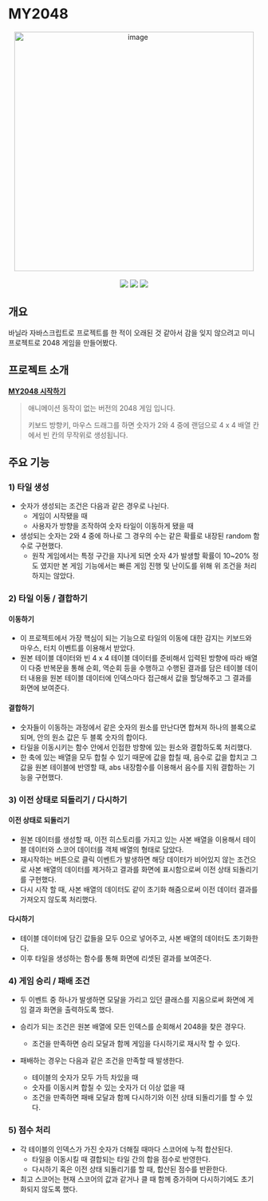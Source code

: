 # MY2048

<div align='center'>
  <img width="480" alt="image" src="https://user-images.githubusercontent.com/77887712/188801195-68fb74e9-58f6-4e39-a2ed-c0cefb21f071.png">
  <br><br>
  <div align='center'>
    <img src='https://img.shields.io/badge/html5-red.svg'/>
    <img src="https://img.shields.io/badge/CSS3-skyblue.svg" />
    <img src="https://img.shields.io/badge/javascript-ES2015-yellow.svg" />
  </div>
</div>

## 개요

바닐라 자바스크립트로 프로젝트를 한 적이 오래된 것 같아서 감을 잊지 않으려고 미니 프로젝트로 2048 게임을 만들어봤다.

## 프로젝트 소개

**[MY2048 시작하기](https://kyhyun.github.io/my2048/)**

> 애니메이션 동작이 없는 버전의 2048 게임 입니다.
>
> 키보드 방향키, 마우스 드래그를 하면 숫자가 2와 4 중에 랜덤으로 4 x 4 배열 칸에서 빈 칸의 무작위로 생성됩니다.

## 주요 기능

### 1) 타일 생성

- 숫자가 생성되는 조건은 다음과 같은 경우로 나뉜다.
  - 게임이 시작됐을 때
  - 사용자가 방향을 조작하여 숫자 타일이 이동하게 됐을 때
- 생성되는 숫자는 2와 4 중에 하나로 그 경우의 수는 같은 확률로 내장된 random 함수로 구현했다.
  - 원작 게임에서는 특정 구간을 지나게 되면 숫자 4가 발생할 확률이 10~20% 정도 였지만 본 게임 기능에서는 빠른 게임 진행 및 난이도를 위해 위 조건을 처리하지는 않았다.

### 2) 타일 이동 / 결합하기

#### 이동하기

- 이 프로젝트에서 가장 핵심이 되는 기능으로 타일의 이동에 대한 감지는 키보드와 마우스, 터치 이벤트를 이용해서 받았다.
- 원본 테이블 데이터와 빈 4 x 4 테이블 데이터를 준비해서 입력된 방향에 따라 배열이 다중 반복문을 통해 순회, 역순회 등을 수행하고 수행된 결과를 담은 테이블 데이터 내용을 원본 테이블 데이터에 인덱스마다 접근해서 값을 할당해주고 그 결과를 화면에 보여준다.

#### 결합하기

- 숫자들이 이동하는 과정에서 같은 숫자의 원소를 만난다면 합쳐져 하나의 블록으로 되며, 안의 원소 값은 두 블록 숫자의 합이다.
- 타일을 이동시키는 함수 안에서 인접한 방향에 있는 원소와 결합하도록 처리했다.
- 한 축에 있는 배열을 모두 합칠 수 있기 때문에 값을 합칠 때, 음수로 값을 합치고 그 값을 원본 테이블에 반영할 때, abs 내장함수를 이용해서 음수를 지워 결합하는 기능을 구현했다.

### 3) 이전 상태로 되돌리기 / 다시하기

#### 이전 상태로 되돌리기

- 원본 데이터를 생성할 때, 이전 히스토리를 가지고 있는 사본 배열을 이용해서 테이블 데이터와 스코어 데이터를 객체 배열의 형태로 담았다.
- 재시작하는 버튼으로 클릭 이벤트가 발생하면 해당 데이터가 비어있지 않는 조건으로 사본 배열의 데이터를 제거하고 결과를 화면에 표시함으로써 이전 상태 되돌리기를 구현했다.
- 다시 시작 할 때, 사본 배열의 데이터도 같이 초기화 해줌으로써 이전 데이터 결과를 가져오지 않도록 처리했다.

#### 다시하기

- 테이블 데이터에 담긴 값들을 모두 0으로 넣어주고, 사본 배열의 데이터도 초기화한다.
- 이후 타일을 생성하는 함수를 통해 화면에 리셋된 결과를 보여준다.

### 4) 게임 승리 / 패배 조건

- 두 이벤트 중 하나가 발생하면 모달을 가리고 있던 클래스를 지움으로써 화면에 게임 결과 화면을 출력하도록 했다.
- 승리가 되는 조건은 원본 배열에 모든 인덱스를 순회해서 2048을 찾은 경우다.

  - 조건을 만족하면 승리 모달과 함께 게임을 다시하기로 재시작 할 수 있다.

- 패배하는 경우는 다음과 같은 조건을 만족할 때 발생한다.
  - 테이블의 숫자가 모두 가득 차있을 때
  - 숫자를 이동시켜 합칠 수 있는 숫자가 더 이상 없을 때
  - 조건을 만족하면 패배 모달과 함께 다시하기와 이전 상태 되돌리기를 할 수 있다.

### 5) 점수 처리

- 각 테이블의 인덱스가 가진 숫자가 더해질 때마다 스코어에 누적 합산된다.
  - 타일을 이동시킬 때 결합되는 타일 간의 합을 점수로 반영한다.
  - 다시하기 혹은 이전 상태 되돌리기를 할 때, 합산된 점수를 반환한다.
- 최고 스코어는 현재 스코어의 값과 같거나 클 때 함께 증가하며 다시하기에도 초기화되지 않도록 했다.
